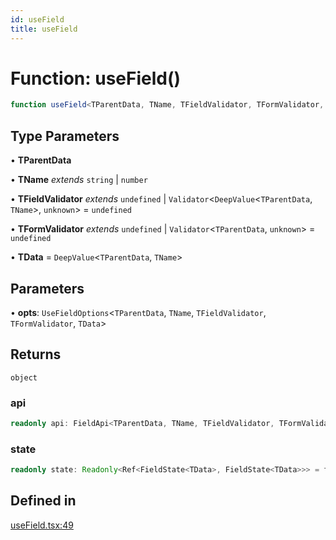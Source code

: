 ```yaml
---
id: useField
title: useField
---
```


# Function: useField()

```ts
function useField<TParentData, TName, TFieldValidator, TFormValidator, TData>(opts): object
```

## Type Parameters

• **TParentData**

• **TName** *extends* `string` \| `number`

• **TFieldValidator** *extends* `undefined` \| `Validator`\<`DeepValue`\<`TParentData`, `TName`\>, `unknown`\> = `undefined`

• **TFormValidator** *extends* `undefined` \| `Validator`\<`TParentData`, `unknown`\> = `undefined`

• **TData** = `DeepValue`\<`TParentData`, `TName`\>

## Parameters

• **opts**: `UseFieldOptions`\<`TParentData`, `TName`, `TFieldValidator`, `TFormValidator`, `TData`\>

## Returns

`object`

### api

```ts
readonly api: FieldApi<TParentData, TName, TFieldValidator, TFormValidator, TData> & VueFieldApi<TParentData, TFormValidator> = fieldApi;
```

### state

```ts
readonly state: Readonly<Ref<FieldState<TData>, FieldState<TData>>> = fieldState;
```

## Defined in

[useField.tsx:49](https://github.com/TanStack/form/blob/main/packages/vue-form/src/useField.tsx#L49)
